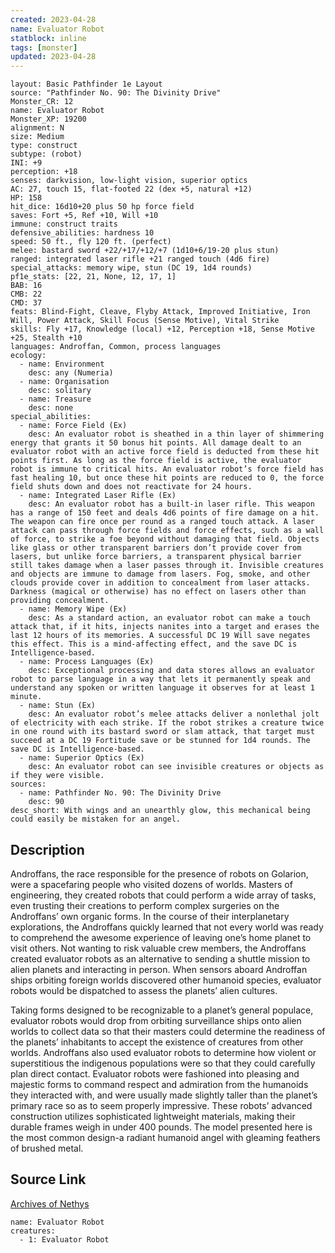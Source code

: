 ```yaml
---
created: 2023-04-28
name: Evaluator Robot
statblock: inline
tags: [monster]
updated: 2023-04-28
---
```

```statblock
layout: Basic Pathfinder 1e Layout
source: "Pathfinder No. 90: The Divinity Drive"
Monster_CR: 12
name: Evaluator Robot
Monster_XP: 19200
alignment: N
size: Medium
type: construct
subtype: (robot)
INI: +9
perception: +18
senses: darkvision, low-light vision, superior optics
AC: 27, touch 15, flat-footed 22 (dex +5, natural +12)
HP: 158
hit_dice: 16d10+20 plus 50 hp force field
saves: Fort +5, Ref +10, Will +10
immune: construct traits
defensive_abilities: hardness 10
speed: 50 ft., fly 120 ft. (perfect)
melee: bastard sword +22/+17/+12/+7 (1d10+6/19-20 plus stun)
ranged: integrated laser rifle +21 ranged touch (4d6 fire)
special_attacks: memory wipe, stun (DC 19, 1d4 rounds)
pf1e_stats: [22, 21, None, 12, 17, 1]
BAB: 16
CMB: 22
CMD: 37
feats: Blind-Fight, Cleave, Flyby Attack, Improved Initiative, Iron Will, Power Attack, Skill Focus (Sense Motive), Vital Strike
skills: Fly +17, Knowledge (local) +12, Perception +18, Sense Motive +25, Stealth +10
languages: Androffan, Common, process languages
ecology:
  - name: Environment
    desc: any (Numeria)
  - name: Organisation
    desc: solitary
  - name: Treasure
    desc: none
special_abilities:
  - name: Force Field (Ex)
    desc: An evaluator robot is sheathed in a thin layer of shimmering energy that grants it 50 bonus hit points. All damage dealt to an evaluator robot with an active force field is deducted from these hit points first. As long as the force field is active, the evaluator robot is immune to critical hits. An evaluator robot’s force field has fast healing 10, but once these hit points are reduced to 0, the force field shuts down and does not reactivate for 24 hours.
  - name: Integrated Laser Rifle (Ex)
    desc: An evaluator robot has a built-in laser rifle. This weapon has a range of 150 feet and deals 4d6 points of fire damage on a hit. The weapon can fire once per round as a ranged touch attack. A laser attack can pass through force fields and force effects, such as a wall of force, to strike a foe beyond without damaging that field. Objects like glass or other transparent barriers don’t provide cover from lasers, but unlike force barriers, a transparent physical barrier still takes damage when a laser passes through it. Invisible creatures and objects are immune to damage from lasers. Fog, smoke, and other clouds provide cover in addition to concealment from laser attacks. Darkness (magical or otherwise) has no effect on lasers other than providing concealment.
  - name: Memory Wipe (Ex)
    desc: As a standard action, an evaluator robot can make a touch attack that, if it hits, injects nanites into a target and erases the last 12 hours of its memories. A successful DC 19 Will save negates this effect. This is a mind-affecting effect, and the save DC is Intelligence-based.
  - name: Process Languages (Ex)
    desc: Exceptional processing and data stores allows an evaluator robot to parse language in a way that lets it permanently speak and understand any spoken or written language it observes for at least 1 minute.
  - name: Stun (Ex)
    desc: An evaluator robot’s melee attacks deliver a nonlethal jolt of electricity with each strike. If the robot strikes a creature twice in one round with its bastard sword or slam attack, that target must succeed at a DC 19 Fortitude save or be stunned for 1d4 rounds. The save DC is Intelligence-based.
  - name: Superior Optics (Ex)
    desc: An evaluator robot can see invisible creatures or objects as if they were visible.
sources:
  - name: Pathfinder No. 90: The Divinity Drive
    desc: 90
desc_short: With wings and an unearthly glow, this mechanical being could easily be mistaken for an angel.
```
## Description
Androffans, the race responsible for the presence of robots on Golarion, were a spacefaring people who visited dozens of worlds. Masters of engineering, they created robots that could perform a wide array of tasks, even trusting their creations to perform complex surgeries on the Androffans’ own organic forms. In the course of their interplanetary explorations, the Androffans quickly learned that not every world was ready to comprehend the awesome experience of leaving one’s home planet to visit others. Not wanting to risk valuable crew members, the Androffans created evaluator robots as an alternative to sending a shuttle mission to alien planets and interacting in person. When sensors aboard Androffan ships orbiting foreign worlds discovered other humanoid species, evaluator robots would be dispatched to assess the planets’ alien cultures.

Taking forms designed to be recognizable to a planet’s general populace, evaluator robots would drop from orbiting surveillance ships onto alien worlds to collect data so that their masters could determine the readiness of the planets’ inhabitants to accept the existence of creatures from other worlds. Androffans also used evaluator robots to determine how violent or superstitious the indigenous populations were so that they could carefully plan direct contact. Evaluator robots were fashioned into pleasing and majestic forms to command respect and admiration from the humanoids they interacted with, and were usually made slightly taller than the planet’s primary race so as to seem properly impressive. These robots’ advanced construction utilizes sophisticated lightweight materials, making their durable frames weigh in under 400 pounds. The model presented here is the most common design-a radiant humanoid angel with gleaming feathers of brushed metal.
## Source Link
[Archives of Nethys](https://aonprd.com/MonsterDisplay.aspx?ItemName=Evaluator%20Robot)
```encounter-table
name: Evaluator Robot
creatures:
  - 1: Evaluator Robot
```

